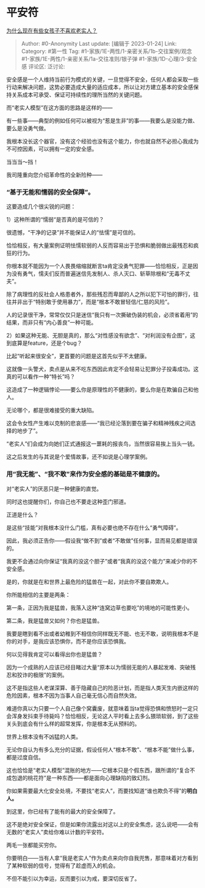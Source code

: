 # 平安符
[为什么现在有些女孩子不喜欢老实人？](https://www.zhihu.com/question/395339149/answer/2857667442)

> Author: #0-Anonymity
> Last update: [编辑于 2023-01-24]
> Link:
> Category: #第一性
> Tag: #1-家族/1E-两性/1-亲密关系/1b-交往案例/观念 #1-家族/1E-两性/1-亲密关系/1a-交往准则/银子弹 #1-家族/1D-心理/3-安全感
> 评论区:
> 泛讨论:

安全感是一个人维持当前行为模式的关键，一旦觉得不安全，任何人都会采取一些行动来解决问题，这势必要造成大量的适应成本，所以让对方建立基本的安全感保持关系成本可承受、保证可持续性的理所当然的关键问题。

而“老实人模型”在这方面的思路是这样的——

有一些事——典型的例如任何可以被视为“惹是生非”的事——我要么是没能力做、要么是没勇气做。

我根本没长这个器官，没有这个经验也没有这个能力，你也就自然不必担心我成为不可控因素，可以拥有一定的安全感。

当当当～挡！

我司隆重向您介绍革命性的全新险种——

### “基于无能和懦弱的安全保障”。

这要造成几个很尖锐的问题：

1）这种所谓的“懦弱“是否真的是可信的？

很遗憾，“干净的记录”并不能保证人的“怯懦”是可信的。

恰恰相反，有大量案例证明怯懦软弱的人反而容易出于恐惧和脆弱做出最残忍和疯狂的行为。

你根本就不能因为一个人畏畏缩缩就断言ta肯定没勇气犯罪——恰恰相反，正是因为没有勇气，懦夫们反而普遍迷信先发制人、杀人灭口、斩草除根和“无毒不丈夫”。

除了病理性的反社会人格患者外，那些残忍而卑鄙的人之所以犯下可怕的罪行，往往并非出于“特别敢于使用暴力”，而是“根本不敢冒轻信/仁慈的风险”。

人的记录很干净，常常仅仅只是迷信“我只有一次撕破伪装的机会，必须省着用”的结果，而非只有“内心善良”一种可能。

2）如果这种无能、无胆是真的，那么“对性感没有欲念”、“对利润没有企图”，这到底算是feature，还是个bug？

比起“听起来很安全”，更首要的问题是这首先似乎不太健康。

这就像一头警犬，卖点是从来不吃东西因此肯定不会轻易让犯罪分子投毒成功。这真的可以看作一种“特长”吗？

这造成了一种逻辑悖论——要么你是原理性的不健康的，要么你是在欺骗自己和他人。

无论哪个，都是很难接受的重大缺陷。

这会令女性产生难以克制的悲哀感——“我已经沦落到要在骗子和精神残疾之间选择的地步了”。

“老实人”们会成为向她们正式通报这一噩耗的报丧鸟，当然很容易挨上当头一铳。

这之后发生的与其说是个爱情故事，还不如说是心理学案例。

### 用“我无能”、“我不敢”来作为安全感的基础是不健康的。

对“老实人”的厌恶只是一种健康的直觉。

同时这也提醒你们，你自己也不要走这种歪门邪道。

正道是什么？

是这些“技能”对我根本没什么门槛，真有必要也绝不存在什么“勇气障碍”。

因此，我必须正告你——假设我“做不到”或者“不敢做”任何事，显而易见都是错误的。

我更不会通过向你保证“我真的没这个胆子”或者“我真的没这个能力”来减少你的不安全感。

是的，你就是在和世界上最危险的猛兽在一起，对此你不要自欺欺人。

你所能相信的主要是两条：

第一条，正因为我是猛兽，我落入这种“连窝边草也要吃”的境地的可能性更小。

第二条，我是猛兽又如何？你也是猛兽。

我要是瞎到看不出或者幼稚到不相信你同样既无不能、也无不敢，说明我根本不是你的对手，是我应该恐惧你，而不是你应该恐惧我。

何以见得我肯定可以看得出你也是猛兽？

因为一个成熟的人应该已经目睹过大量“原本以为懦弱无能的人暴起发难、突破残忍和狡诈的极限”的案例。

这不是指这些人老谋深算、善于隐藏自己的险恶计划，而是指人类天生内嵌这样的危险因素，根本不因为当事人自己毫无信心而自然失效。

难道你真以为只要一个人自己像个窝囊废，就意味着当ta觉得恐惧和愤怒时一定只会浑身发抖束手待毙吗？恰恰相反，无论这人平时看上去多么猥琐软弱，到了这些关头到底会有什么样的超常发挥，你是根本无从预料的。

世界上根本没有不凶猛的人类。

无论你自认为有多么充分的证据，假设任何人“根本不敢”、“根本不能”做什么事，都是过度自信。

这也恰恰是“老实人模型”混账的地方——它根本只是个假东西，跟所谓的“复合不成包退的桃花符”是一种东西——都是面向心理缺陷的致幻剂。

你如果需要最大化安全处境，不要找“老实人”，而要找知道“谁也欺负不得”的**明白人。**

到这里，你已经有了能有的最大的安全保障了。

这不是绝对安全保证，但是如果你流露出对这以上的安全焦虑，这么说吧——会有无数的“老实人”卖给你难以计数的平安符。

两毛一张都能买穷你。

你要明白——当有人拿“我是老实人”作为卖点来向你自我兜售，那意味着对方看到了某种软弱的信号，觉得有了趁虚而入的机会。

不但不能引以为幸运，反而要引以为戒，要深切反省了。
